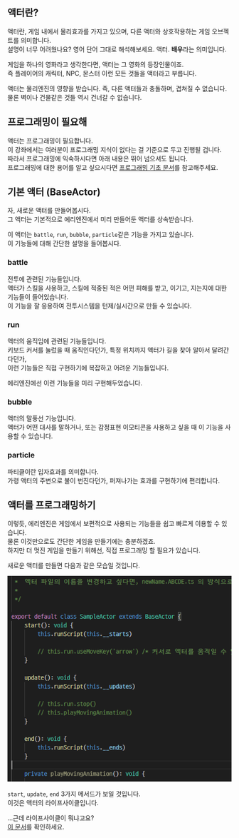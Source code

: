 ## 액터란?

액터란, 게임 내에서 물리효과를 가지고 있으며, 다른 액터와 상호작용하는 게임 오브젝트를 의미합니다.  
설명이 너무 어려웠나요? 영어 단어 그대로 해석해보세요. 액터. **배우**라는 의미입니다.

게임을 하나의 영화라고 생각한다면, 액터는 그 영화의 등장인물이죠.  
즉 플레이어의 캐릭터, NPC, 몬스터 이런 모든 것들을 액터라고 부릅니다.

액터는 물리엔진의 영향을 받습니다. 즉, 다른 액터들과 충돌하며, 겹쳐질 수 없습니다.  
물론 벽이나 건물같은 것들 역시 건너갈 수 없습니다.

## 프로그래밍이 필요해

액터는 프로그래밍이 필요합니다.  
이 강좌에서는 여러분이 프로그래밍 지식이 없다는 걸 기준으로 두고 진행될 겁니다.  
따라서 프로그래밍에 익숙하시다면 아래 내용은 뛰어 넘으셔도 됩니다.  
프로그래밍에 대한 용어를 알고 싶으시다면 [프로그래밍 기초 문서](./lets-learn-programming)를 참고해주세요.

## 기본 액터 (BaseActor)

자, 새로운 액터를 만들어봅시다.  
그 액터는 기본적으로 에리엔진에서 미리 만들어둔 액터를 상속받습니다.

이 액터는 `battle`, `run`, `bubble`, `particle`같은 기능을 가지고 있습니다.  
이 기능들에 대해 간단한 설명을 들어봅시다.

### battle

전투에 관련된 기능들입니다.  
액터가 스킬을 사용하고, 스킬에 적중된 적은 어떤 피해를 받고, 이기고, 지는지에 대한 기능들이 들어있습니다.  
이 기능을 잘 응용하여 전투시스템을 턴제/실시간으로 만들 수 있습니다.

### run

액터의 움직임에 관련된 기능들입니다.  
키보드 커서를 눌렀을 때 움직인다던가, 특정 위치까지 액터가 길을 찾아 알아서 달려간다던가,  
이런 기능들은 직접 구현하기에 복잡하고 어려운 기능들입니다.

에리엔진에선 이런 기능들을 미리 구현해두었습니다.

### bubble

액터의 말풍선 기능입니다.  
액터가 어떤 대사를 말하거나, 또는 감정표현 이모티콘을 사용하고 싶을 때 이 기능을 사용할 수 있습니다.

### particle

파티클이란 입자효과를 의미합니다.  
가령 액터의 주변으로 불이 번진다던가, 퍼져나가는 효과를 구현하기에 편리합니다.

## 액터를 프로그래밍하기

이렇듯, 에리엔진은 게임에서 보편적으로 사용되는 기능들을 쉽고 빠르게 이용할 수 있습니다.  
물론 이것만으로도 간단한 게임을 만들기에는 충분하겠죠.  
하지만 더 멋진 게임을 만들기 위해선, 직접 프로그래밍 할 필요가 있습니다.

새로운 액터를 만들면 다음과 같은 모습일 것입니다.

![액터 코드](../assets/img/wiki/7f666f3e-dff9-401b-96ac-bd9ca2a66b76.png)

`start`, `update`, `end` 3가지 메서드가 보일 것입니다.  
이것은 액터의 라이프사이클입니다.

…근데 라이프사이클이 뭐냐고요?  
[이 문서](./about-actor-lifecycle)를 확인하세요.